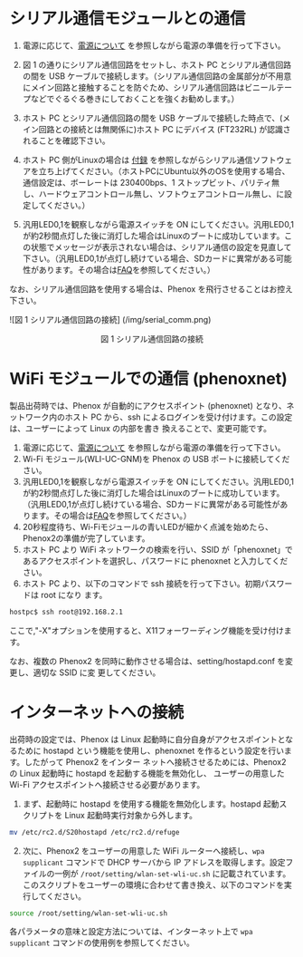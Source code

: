 # シリアル通信モジュールとの通信
1. 電源に応じて、[電源について](power.md) を参照しながら電源の準備を行って下さい。
2. 図 1 の通りにシリアル通信回路をセットし、ホスト PC とシリアル通信回路の間を USB ケーブルで接続します。（シリアル通信回路の金属部分が不用意にメイン回路と接触することを防ぐため、シリアル通信回路はビニールテープなどでぐるぐる巻きにしておくことを強くお勧めします。）

3. ホスト PC とシリアル通信回路の間を USB ケーブルで接続した時点で、(メイン回路との接続とは無関係に)ホスト PC にデバイス (FT232RL) が認識されることを確認下さい。
4. ホスト PC 側がLinuxの場合は [付録](../appendix.md) を参照しながらシリアル通信ソフトウェアを立ち上げてください。（ホストPCにUbuntu以外のOSを使用する場合、通信設定は、ボーレートは 230400bps、1 ストップビット、パリティ無し、ハードウェアコントロール無し、ソフトウェアコントロール無し、に設定してください。）

5. 汎用LED0,1を観察しながら電源スイッチを ON にしてください。汎用LED0,1が約2秒間点灯した後に消灯した場合はLinuxのブートに成功しています。この状態でメッセージが表示されない場合は、シリアル通信の設定を見直して下さい。（汎用LED0,1が点灯し続けている場合、SDカードに異常がある可能性があります。その場合は[FAQ](/faq.md)を参照してください。）

なお、シリアル通信回路を使用する場合は、Phenox を飛行させることはお控え下さい。

![図 1 シリアル通信回路の接続] (/img/serial_comm.png)
<div align="center">図 1 シリアル通信回路の接続 </div>

# WiFi モジュールでの通信 (phenoxnet)
製品出荷時では、Phenox が自動的にアクセスポイント (phenoxnet) となり、ネットワーク内のホスト PC から、ssh によるログインを受け付けます。この設定は、ユーザーによって Linux の内部を書き 換えることで、変更可能です。

1. 電源に応じて、[電源について](power.md) を参照しながら電源の準備を行って下さい。
2. Wi-Fi モジュール(WLI-UC-GNM)を Phenox の USB ポートに接続してください。
3. 汎用LED0,1を観察しながら電源スイッチを ON にしてください。汎用LED0,1が約2秒間点灯した後に消灯した場合はLinuxのブートに成功しています。（汎用LED0,1が点灯し続けている場合、SDカードに異常がある可能性があります。その場合は[FAQ](/faq.md)を参照してください。）
4. 20秒程度待ち、Wi-Fiモジュールの青いLEDが細かく点滅を始めたら、Phenox2の準備が完了しています。
4. ホスト PC より WiFi ネットワークの検索を行い、SSID が「phenoxnet」であるアクセスポイントを選択し、パスワードに phenoxnet と入力してください。
5. ホスト PC より、以下のコマンドで ssh 接続を行って下さい。初期パスワードは root になり ます。    
```bash
hostpc$ ssh root@192.168.2.1
```
ここで,"-X"オプションを使用すると、X11フォーワーディング機能を受け付けます。

なお、複数の Phenox2 を同時に動作させる場合は、setting/hostapd.conf を変更し、適切な SSID に変 更してください。

# インターネットへの接続
出荷時の設定では、Phenox は Linux 起動時に自分自身がアクセスポイントとなるために hostapd という機能を使用し、phenoxnet を作るという設定を行います。したがって Phenox2 をインター ネットへ接続させるためには、Phenox2 の Linux 起動時に hostapd を起動する機能を無効化し、 ユーザーの用意した Wi-Fi アクセスポイントへ接続させる必要があります。

1. まず、起動時に hostapd を使用する機能を無効化します。hostapd 起動スクリプトを Linux 起動時実行対象から外します。    
```bash
mv /etc/rc2.d/S20hostapd /etc/rc2.d/refuge
```
2. 次に、Phenox2 をユーザーの用意した WiFi ルーターへ接続し、`wpa supplicant` コマンドで DHCP サーバから IP アドレスを取得します。設定ファイルの一例が `/root/setting/wlan-set-wli-uc.sh` に記載されています。このスクリプトをユーザーの環境に合わせて書き換え、以下のコマンドを実 行してください。
```bash
source /root/setting/wlan-set-wli-uc.sh
```

各パラメータの意味と設定方法については、インターネット上で `wpa supplicant` コマンドの使用例を参照してください。
